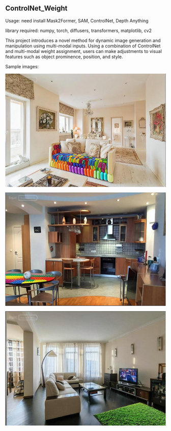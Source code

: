 ## ControlNet_Weight

Usage: need install Mask2Former, SAM, ControlNet, Depth Anything

library required: numpy, torch, diffusers,  transformers, matplotlib, cv2

This project introduces a novel method for dynamic image generation and manipulation using multi-modal inputs.
Using a combination of ControlNet and multi-modal weight
assignment, users can make adjustments to visual features
such as object prominence, position, and style.

Sample images:

![Sample1](img/sample1.jpg)

![Sample2](img/sample2.jpg)


![Sample3](img/sample3.jpg)

